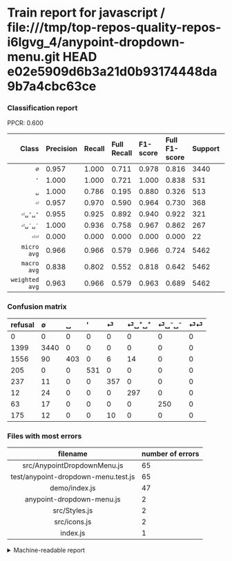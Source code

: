 # Train report for javascript / file:///tmp/top-repos-quality-repos-i6lgvg_4/anypoint-dropdown-menu.git HEAD e02e5909d6b3a21d0b93174448da9b7a4cbc63ce

### Classification report

PPCR: 0.600

| Class | Precision | Recall | Full Recall | F1-score | Full F1-score | Support | Full Support | PPCR |
|------:|:----------|:-------|:------------|:---------|:---------|:--------|:-------------|:-----|
| `∅` | 0.957| 1.000| 0.711| 0.978| 0.816| 3440| 4839| 0.711 |
| `'` | 1.000| 1.000| 0.721| 1.000| 0.838| 531| 736| 0.721 |
| `␣` | 1.000| 0.786| 0.195| 0.880| 0.326| 513| 2069| 0.248 |
| `⏎` | 0.957| 0.970| 0.590| 0.964| 0.730| 368| 605| 0.608 |
| `⏎␣⁺␣⁺` | 0.955| 0.925| 0.892| 0.940| 0.922| 321| 333| 0.964 |
| `⏎␣⁻␣⁻` | 1.000| 0.936| 0.758| 0.967| 0.862| 267| 330| 0.809 |
| `⏎⏎` | 0.000| 0.000| 0.000| 0.000| 0.000| 22| 197| 0.112 |
| `micro avg` | 0.966| 0.966| 0.579| 0.966| 0.724| 5462| 9109| 0.600 |
| `macro avg` | 0.838| 0.802| 0.552| 0.818| 0.642| 5462| 9109| 0.600 |
| `weighted avg` | 0.963| 0.966| 0.579| 0.963| 0.689| 5462| 9109| 0.600 |

### Confusion matrix

|refusal|  ∅| ␣| '| ⏎| ⏎␣⁺␣⁺| ⏎␣⁻␣⁻| ⏎⏎| 
|:---|:---|:---|:---|:---|:---|:---|:---|
|0 |0 |0 |0 |0 |0 |0 |0 |
|1399 |3440 |0 |0 |0 |0 |0 |0 |
|1556 |90 |403 |0 |6 |14 |0 |0 |
|205 |0 |0 |531 |0 |0 |0 |0 |
|237 |11 |0 |0 |357 |0 |0 |0 |
|12 |24 |0 |0 |0 |297 |0 |0 |
|63 |17 |0 |0 |0 |0 |250 |0 |
|175 |12 |0 |0 |10 |0 |0 |0 |

### Files with most errors

| filename | number of errors|
|:----:|:-----|
| src/AnypointDropdownMenu.js | 65 |
| test/anypoint-dropdown-menu.test.js | 65 |
| demo/index.js | 47 |
| anypoint-dropdown-menu.js | 2 |
| src/Styles.js | 2 |
| src/icons.js | 2 |
| index.js | 1 |

<details>
    <summary>Machine-readable report</summary>
```json
{
  "cl_report": {"\u0027": {"f1-score": 1.0, "precision": 1.0, "recall": 1.0, "support": 531}, "macro avg": {"f1-score": 0.8183675947913169, "precision": 0.8384627553386746, "recall": 0.8024638538942731, "support": 5462}, "micro avg": {"f1-score": 0.9663127059685097, "precision": 0.9663127059685097, "recall": 0.9663127059685097, "support": 5462}, "weighted avg": {"f1-score": 0.96330867290101, "precision": 0.9634498521013243, "recall": 0.9663127059685097, "support": 5462}, "\u2205": {"f1-score": 0.9781063406312198, "precision": 0.9571508069003896, "recall": 1.0, "support": 3440}, "\u23ce": {"f1-score": 0.9635627530364372, "precision": 0.9571045576407506, "recall": 0.970108695652174, "support": 368}, "\u23ce\u23ce": {"f1-score": 0.0, "precision": 0.0, "recall": 0.0, "support": 22}, "\u23ce\u2423\u207a\u2423\u207a": {"f1-score": 0.939873417721519, "precision": 0.954983922829582, "recall": 0.9252336448598131, "support": 321}, "\u23ce\u2423\u207b\u2423\u207b": {"f1-score": 0.9671179883945841, "precision": 1.0, "recall": 0.9363295880149812, "support": 267}, "\u2423": {"f1-score": 0.8799126637554585, "precision": 1.0, "recall": 0.7855750487329435, "support": 513}},
  "cl_report_full": {"\u0027": {"f1-score": 0.8382004735595896, "precision": 1.0, "recall": 0.7214673913043478, "support": 736}, "macro avg": {"f1-score": 0.6420836200817801, "precision": 0.8384627553386746, "recall": 0.5523840646130267, "support": 9109}, "micro avg": {"f1-score": 0.7244526799807838, "precision": 0.9663127059685097, "recall": 0.5794269403886266, "support": 9109}, "weighted avg": {"f1-score": 0.6886260281010927, "precision": 0.9511154526584574, "recall": 0.5794269403886266, "support": 9109}, "\u2205": {"f1-score": 0.815842523419898, "precision": 0.9571508069003896, "recall": 0.7108906798925397, "support": 4839}, "\u23ce": {"f1-score": 0.7300613496932515, "precision": 0.9571045576407506, "recall": 0.5900826446280992, "support": 605}, "\u23ce\u23ce": {"f1-score": 0.0, "precision": 0.0, "recall": 0.0, "support": 197}, "\u23ce\u2423\u207a\u2423\u207a": {"f1-score": 0.922360248447205, "precision": 0.954983922829582, "recall": 0.8918918918918919, "support": 333}, "\u23ce\u2423\u207b\u2423\u207b": {"f1-score": 0.8620689655172413, "precision": 1.0, "recall": 0.7575757575757576, "support": 330}, "\u2423": {"f1-score": 0.32605177993527507, "precision": 1.0, "recall": 0.19478008699855, "support": 2069}},
  "ppcr": 0.5996267427818641
}
```
</details>

